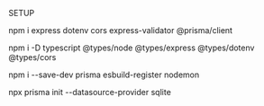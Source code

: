 SETUP

npm i express dotenv cors express-validator @prisma/client

npm i -D typescript @types/node @types/express @types/dotenv @types/cors

npm i --save-dev prisma esbuild-register nodemon

npx prisma init --datasource-provider sqlite
